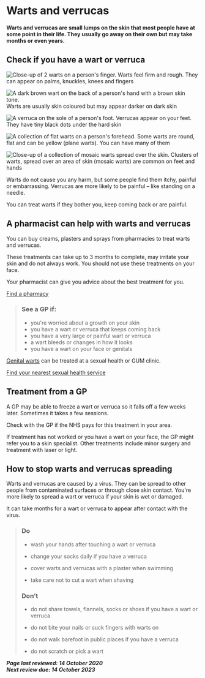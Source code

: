 <!-- Warts-and-verrucas -->

# Warts and verrucas

**Warts and verrucas are small lumps on the skin that most  people have at some point in their life. They usually go away on their  own but may take months or even years.**

## Check if you have a wart or verruca

  ![Close-up of 2 warts on a person's finger.](assets/img/warts-and-verrucas/A8JE7M.width-320_rD01XrL.jpg)        Warts feel firm and rough. They can appear on palms, knuckles, knees and fingers             
<!-- FIXME: IMG-SRC https://assets.nhs.uk/nhsuk-cms/images/A8JE7M.width-1019_g104Dsv.jpg -->

  ![A dark brown wart on the back of a person's hand with a brown skin tone.](assets/img/warts-and-verrucas/C0497988-Common_wart.width-320.png)        Warts are usually skin coloured but may appear darker on dark skin             
<!-- FIXME: IMG-SRC https://assets.nhs.uk/nhsuk-cms/images/C0497988-Common_wart.width-1019.png -->

  ![A verruca on the sole of a person's foot.](assets/img/warts-and-verrucas/C4Y7HY.width-320_kSJG2c0.jpg)        Verrucas appear on your feet. They have tiny black dots under the hard skin             
<!-- FIXME: IMG-SRC https://assets.nhs.uk/nhsuk-cms/images/C4Y7HY.width-1019_33JI9bW.jpg -->

  ![A collection of flat warts on a person's forehead.](assets/img/warts-and-verrucas/m2900129.width-320_wz1yXRT.jpg)        Some warts are round, flat and can be yellow (plane warts). You can have many of them             
<!-- FIXME: IMG-SRC https://assets.nhs.uk/nhsuk-cms/images/m2900129.width-1019_5AK745s.jpg -->

  ![Close-up of a collection of mosaic warts spread over the skin.](assets/img/warts-and-verrucas/APW5KT.width-320_wqcxfR8.jpg)        Clusters of warts, spread over an area of skin (mosaic warts) are common on feet and hands             
<!-- FIXME: IMG-SRC https://assets.nhs.uk/nhsuk-cms/images/APW5KT.width-1019_KepyB9V.jpg -->

Warts do not cause you any harm, but some people find them  itchy, painful or embarrassing. Verrucas are more likely to be painful – like standing on a needle.

You can treat warts if they bother you, keep coming back or are painful.

## A pharmacist can help with warts and verrucas

You can buy creams, plasters and sprays from pharmacies to treat warts and verrucas.

These treatments can take up to 3 months to complete, may irritate your skin  and do not always work. You should not use these treatments on your  face.

Your pharmacist can give you advice about the best treatment for you.

[Find a pharmacy](https://www.nhs.uk/service-search/find-a-pharmacy)

> ###               See a GP if: 
>
> - you're worried about a growth on your skin
> - you have a wart or verruca that keeps coming back
> - you have a very large or painful wart or verruca
> - a wart bleeds or changes in how it looks
> - you have a wart on your face or genitals
>

[Genital warts](https://www.nhs.uk/conditions/genital-warts/) can be treated at a sexual health or GUM clinic.

[Find your nearest sexual health service](https://www.nhs.uk/service-search/sexual-health/find-a-sexual-health-clinic)

## Treatment from a GP

A GP may be able to freeze a wart or verruca so it falls off a few weeks later. Sometimes it takes a few sessions.

Check with the GP if the NHS pays for this treatment in your area.

If treatment has not worked or you have a wart on your face, the GP might  refer you to a skin specialist. Other treatments include minor surgery  and treatment with laser or light.

## How to stop warts and verrucas spreading

Warts and verrucas are caused by a virus. They can be spread  to other people from contaminated surfaces or through close skin  contact. You're more likely to spread a wart or verruca if your skin is  wet or damaged.

It can take months for a wart or verruca to appear after contact with the virus.

> ###     Do  
>
> - wash your hands after touching a wart or verruca
> - change your socks daily if you have a verruca
>
> - cover warts and verrucas with a plaster when swimming
> - take care not to cut a wart when shaving
>
> ###     Don’t  
>
> - do not share towels, flannels, socks or shoes if you have a wart or verruca
> - do not bite your nails or suck fingers with warts on      
>
> - do not walk barefoot in public places if you have a verruca
>
> - do not scratch or pick a wart

***Page last reviewed: 14 October 2020  
Next review due: 14 October 2023***
